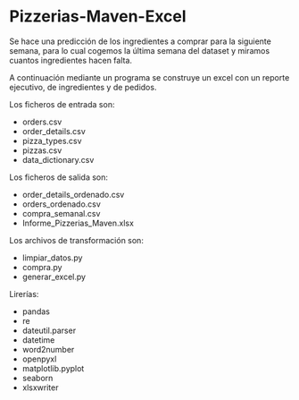 # Pizzerias-Maven-Excel
Se hace una predicción de los ingredientes a comprar para la siguiente semana, para lo cual cogemos la última semana del dataset y miramos cuantos ingredientes hacen falta.

A continuación mediante un programa se construye un excel con un reporte ejecutivo, de ingredientes y de pedidos. 

Los ficheros de entrada son:
- orders.csv
- order_details.csv
- pizza_types.csv
- pizzas.csv
- data_dictionary.csv

Los ficheros de salida son:
- order_details_ordenado.csv
- orders_ordenado.csv
- compra_semanal.csv
- Informe_Pizzerias_Maven.xlsx

Los archivos de transformación son:
- limpiar_datos.py
- compra.py
- generar_excel.py

Lirerías:
- pandas
- re
- dateutil.parser
- datetime
- word2number
- openpyxl
- matplotlib.pyplot
- seaborn
- xlsxwriter
